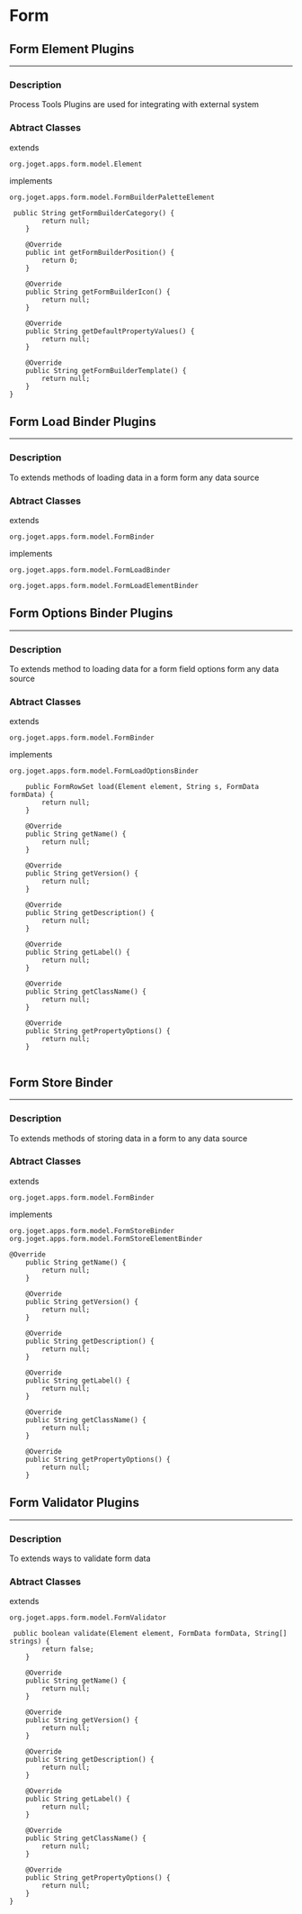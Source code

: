 # Form

## Form Element Plugins

---

### Description 

Process Tools Plugins are used for integrating with external system

### Abtract Classes 

extends 

`org.joget.apps.form.model.Element`

implements

`org.joget.apps.form.model.FormBuilderPaletteElement`

```
 public String getFormBuilderCategory() {
        return null;
    }

    @Override
    public int getFormBuilderPosition() {
        return 0;
    }

    @Override
    public String getFormBuilderIcon() {
        return null;
    }

    @Override
    public String getDefaultPropertyValues() {
        return null;
    }

    @Override
    public String getFormBuilderTemplate() {
        return null;
    }
}

```

## Form Load Binder Plugins 

---

### Description

To extends methods of loading data in a form form any data source

### Abtract Classes

extends 

`org.joget.apps.form.model.FormBinder`

implements 	

`org.joget.apps.form.model.FormLoadBinder`

`org.joget.apps.form.model.FormLoadElementBinder`

## Form Options Binder Plugins

---

### Description

To extends method to loading data for a form field options form any data source

### Abtract Classes

extends 

`org.joget.apps.form.model.FormBinder`

implements

`org.joget.apps.form.model.FormLoadOptionsBinder`


```
	public FormRowSet load(Element element, String s, FormData formData) {
        return null;
    }

    @Override
    public String getName() {
        return null;
    }

    @Override
    public String getVersion() {
        return null;
    }

    @Override
    public String getDescription() {
        return null;
    }

    @Override
    public String getLabel() {
        return null;
    }

    @Override
    public String getClassName() {
        return null;
    }

    @Override
    public String getPropertyOptions() {
        return null;
    }
	
```

## Form Store Binder

---

### Description

To extends  methods of storing data in a form to any data source

### Abtract Classes

extends 

`org.joget.apps.form.model.FormBinder`

implements 

`org.joget.apps.form.model.FormStoreBinder`
`org.joget.apps.form.model.FormStoreElementBinder`

```
@Override
    public String getName() {
        return null;
    }

    @Override
    public String getVersion() {
        return null;
    }

    @Override
    public String getDescription() {
        return null;
    }

    @Override
    public String getLabel() {
        return null;
    }

    @Override
    public String getClassName() {
        return null;
    }

    @Override
    public String getPropertyOptions() {
        return null;
    }

```

## Form Validator Plugins

---

### Description

To extends ways to validate form data

### Abtract Classes

extends

`org.joget.apps.form.model.FormValidator`

```
 public boolean validate(Element element, FormData formData, String[] strings) {
        return false;
    }

    @Override
    public String getName() {
        return null;
    }

    @Override
    public String getVersion() {
        return null;
    }

    @Override
    public String getDescription() {
        return null;
    }

    @Override
    public String getLabel() {
        return null;
    }

    @Override
    public String getClassName() {
        return null;
    }

    @Override
    public String getPropertyOptions() {
        return null;
    }
}

```
